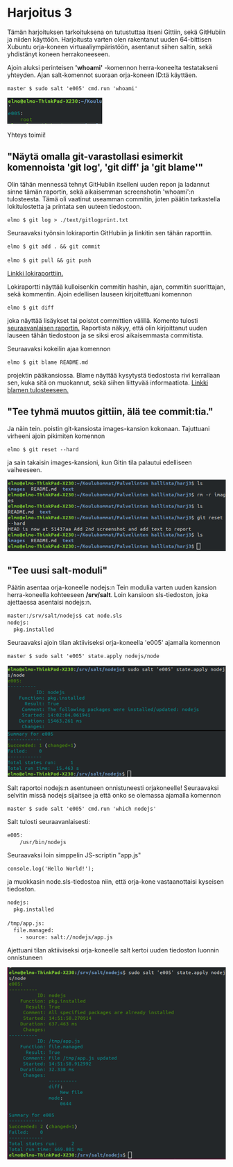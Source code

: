 # Harjoitus 3
Tämän harjoituksen tarkoituksena on tutustuttaa itseni Gittiin, sekä GitHubiin ja niiden käyttöön. Harjoitusta varten olen rakentanut uuden 64-bittisen Xubuntu orja-koneen virtuaaliympäristöön, asentanut siihen saltin, sekä yhdistänyt koneen herrakoneeseen.

Ajoin aluksi perinteisen **'whoami'** -komennon herra-koneelta testatakseni yhteyden. Ajan salt-komennot suoraan orja-koneen ID:tä käyttäen.

	master $ sudo salt 'e005' cmd.run 'whoami'

![whoami screenshot](../images/harj3_001_whoamiprint.png)

Yhteys toimii!

## "Näytä omalla git-varastollasi esimerkit komennoista 'git log', 'git diff' ja 'git blame'"
Olin tähän mennessä tehnyt GitHubiin itselleni uuden repon ja ladannut sinne tämän raportin, sekä aikaisemman screenshotin 'whoami':n tulosteesta. Tämä oli vaatinut useamman commitin, joten päätin tarkastella lokitulostetta ja printata sen uuteen tiedostoon.

	elmo $ git log > ./text/gitlogprint.txt

Seuraavaksi työnsin lokiraportin GitHubiin ja linkitin sen tähän raporttiin.
	
	elmo $ git add . && git commit

	elmo $ git pull && git push

[Linkki lokiraporttiin.](./gitlogprint.txt)

Lokiraportti näyttää kulloisenkin commitin hashin, ajan, commitin suorittajan, sekä kommentin. Ajoin edellisen lauseen kirjoitettuani komennon

	elmo $ git diff

joka näyttää lisäykset tai poistot committien välillä. Komento tulosti [seuraavanlaisen raportin.](./runninggitdiff.txt) Raportista näkyy, että olin kirjoittanut uuden lauseen tähän tiedostoon ja se siksi erosi aikaisemmasta commitista.

Seuraavaksi kokeilin ajaa komennon

	elmo $ git blame README.md

projektin pääkansiossa. Blame näyttää kysytystä tiedostosta rivi kerrallaan sen, kuka sitä on muokannut, sekä siihen liittyvää informaatiota. [Linkki blamen tulosteeseen.](./runninggitblame.txt)

## "Tee tyhmä muutos gittiin, älä tee commit:tia."

Ja näin tein. poistin git-kansiosta images-kansion kokonaan. Tajuttuani virheeni ajoin pikimiten komennon

	elmo $ git reset --hard

ja sain takaisin images-kansioni, kun Gitin tila palautui edelliseen vaiheeseen.

![hardresetsscrshot](../images/harj3_002_gitreset.png)

## "Tee uusi salt-moduli"

Päätin asentaa orja-koneelle nodejs:n Tein modulia varten uuden kansion herra-koneella kohteeseen **/srv/salt**. Loin kansioon sls-tiedoston, joka ajettaessa asentaisi nodejs:n.

	master:/srv/salt/nodejs$ cat node.sls
	nodejs:
	  pkg.installed

Seuraavaksi ajoin tilan aktiiviseksi orja-koneella 'e005' ajamalla komennon

	master $ sudo salt 'e005' state.apply nodejs/node


![saltscrshot](../images/harj3_003_sudosalt.png)

Salt raportoi nodejs:n asentuneen onnistuneesti orjakoneelle! Seuraavaksi selvitin missä nodejs sijaitsee ja että onko se olemassa ajamalla komennon

	master $ sudo salt 'e005' cmd.run 'which nodejs'

Salt tulosti seuraavanlaisesti:

	e005:
	    /usr/bin/nodejs

Seuraavaksi loin simppelin JS-scriptin "app.js"

	console.log('Hello World!');

ja muokkasin node.sls-tiedostoa niin, että orja-kone vastaanottaisi kyseisen tiedoston.
	
	nodejs:
	  pkg.installed

	/tmp/app.js:
	  file.managed:
	    - source: salt://nodejs/app.js

Ajettuani tilan aktiiviseksi orja-koneelle salt kertoi uuden tiedoston luonnin onnistuneen

![saltscrshot2](../images/harj3_004_sudosalt.png)
